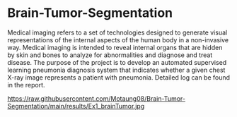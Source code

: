 # Brain-Tumor-Segmentation

Medical imaging refers to a set of technologies designed to generate visual representations of the internal aspects of the human body in a non-invasive way. Medical imaging is intended to reveal internal organs that are hidden by skin and bones to analyze for abnormalities and diagnose and treat disease. The purpose of the project is to develop an automated supervised learning pneumonia diagnosis system that indicates whether a given chest X-ray image represents a patient with pneumonia. Detailed log can be found in the report.

https://raw.githubusercontent.com/Motaung08/Brain-Tumor-Segmentation/main/results/Ex1_brainTumor.jpg
